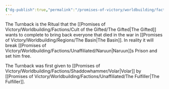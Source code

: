 ```yaml
---
{"dg-publish":true,"permalink":"/promises-of-victory/worldbuilding/factions/shaddowhammer/turnback/","title":"Turnback","noteIcon":"History","created":"2023-01-25T02:26:54.237+01:00","updated":"2023-04-07T13:32:42.187+02:00"}
---
```



The Turnback is the Ritual that the [[Promises of Victory/Worldbuilding/Factions/Cult of the Gifted/The Gifted\|The Gifted]] wants to complete to bring back everyone that died in the war in [[Promises of Victory/Worldbuilding/Regions/The Basin\|The Basin]].
In reality it will break [[Promises of Victory/Worldbuilding/Factions/Unaffiliated/Naruun\|Naruun]]s Prison and set him free.

The Turnback was first given to [[Promises of Victory/Worldbuilding/Factions/Shaddowhammer/Volar\|Volar]] by [[Promises of Victory/Worldbuilding/Factions/Unaffiliated/The Fulfiller\|The Fulfiller]]. 